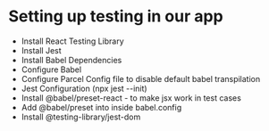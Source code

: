 # Setting up testing in our app

- Install React Testing Library
- Install Jest
- Install Babel Dependencies
- Configure Babel
- Configure Parcel Config file to disable default babel transpilation
- Jest Configuration (npx jest --init)
- Install @babel/preset-react - to make jsx work in test cases
- Add @babel/preset into inside babel.config
- Install @testing-library/jest-dom
